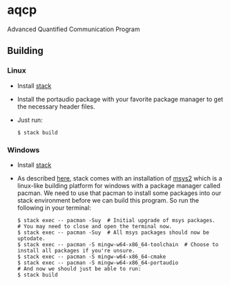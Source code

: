 # aqcp
Advanced Quantified Communication Program

## Building

### Linux

* Install [stack](https://docs.haskellstack.org/en/stable/README/)
* Install the portaudio package with your favorite package manager to get the necessary header files.
* Just run:

    ```
    $ stack build
    ```

### Windows

* Install [stack](https://docs.haskellstack.org/en/stable/README/)
* As described [here](https://docs.haskellstack.org/en/stable/developing_on_windows), stack comes with an installation of [msys2](https://www.msys2.org) which is a linux-like building platform for windows with a package manager called pacman. We need to use that pacman to install some packages into our stack environment before we can build this program. So run the following in your terminal:

    ```
    $ stack exec -- pacman -Suy  # Initial upgrade of msys packages.
    # You may need to close and open the terminal now.
    $ stack exec -- pacman -Suy  # All msys packages should now be uptodate.
    $ stack exec -- pacman -S mingw-w64-x86_64-toolchain  # Choose to install all packages if you're unsure.
    $ stack exec -- pacman -S mingw-w64-x86_64-cmake
    $ stack exec -- pacman -S mingw-w64-x86_64-portaudio
    # And now we should just be able to run:
    $ stack build
    ```

